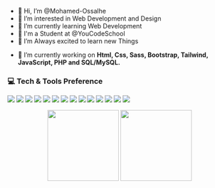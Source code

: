 - 👋 Hi, I’m @Mohamed-Ossalhe
- 👀 I’m interested in Web Development and Design
- 🌱 I’m currently learning Web Development
- 🏫 I'm a Student at @YouCodeSchool
- 💞️ I’m Always excited to learn new Things

<!---
Mohamed-Ossalhe/Mohamed-Ossalhe is a ✨ special ✨ repository because its `README.md` (this file) appears on your GitHub profile.
You can click the Preview link to take a look at your changes.
--->
- :telescope: I’m currently working on <strong>Html, Css, Sass, Bootstrap, Tailwind, JavaScript, PHP and SQL/MySQL.</strong>

### 💻 Tech & Tools Preference

<img src = "https://img.shields.io/badge/-HTML5-E34F26?style=flat&logo=html5&logoColor=white"> <img src = "https://img.shields.io/badge/-CSS3-1572B6?style=flat&logo=css3&logoColor=white">
<img src="https://img.shields.io/badge/-Bootstrap-563D7C?style=flat&logo=bootstrap&logoColor=white">
<img src="https://img.shields.io/badge/-Tailwind CSS-38bdf8?style=flat&logo=tailwindcss&logoColor=white">
<img src="https://img.shields.io/badge/-JavaScript-eed718?style=flat&logo=javascript&logoColor=ffffff">
<img src="https://img.shields.io/badge/-jQuery-ffffff?style=flat&logo=jquery&logoColor=FFFFFF">
<img src="https://img.shields.io/badge/-Sass-cc6699?style=flat&logo=sass&logoColor=ffffff">
<img src="https://img.shields.io/badge/-php-000000?style=flat&logo=php&logoColor=blue">
<img src="https://img.shields.io/badge/-SQL-FF0000?style=flat&logo=sql&logoColor=FFFFFF">
<img src="https://img.shields.io/badge/-MySQL-F29111?style=flat&logo=mysql&logoColor=FFFFFF">
<img src="http://img.shields.io/badge/-Git-F1502F?style=flat&logo=git&logoColor=FFFFFF">
<img src="http://img.shields.io/badge/-Github-000000?style=flat&logo=github&logoColor=FFFFFF">
<img src="http://img.shields.io/badge/-MVC-FFFFFF?style=flat&logo=mvc&logoColor=000FFF">
<img src="http://img.shields.io/badge/-VS%20Code-007ACC?style=flat&logo=visual%20studio%20code&logoColor=white">


<p align="center">
<img src="https://github-readme-stats.vercel.app/api/top-langs/?username=Mohamed-Ossalhe&layout=compact&title_color=fff&text_color=fff&bg_color=0D1117" height="160px" />
<img src="https://github-readme-stats.vercel.app/api?username=Mohamed-Ossalhe&title_color=fff&text_color=fff&icon_color=F7DF1E&bg_color=0D1117&show_icons=true" height="160px"/>
</p>
